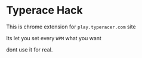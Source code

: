 # Typerace Hack

This is chrome extension for `play.typeracer.com` site

Its let you set every `WPM` what you want

dont use it for real.
